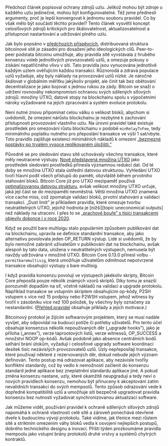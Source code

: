 Předchozí článek popisoval ochrany zdrojů uzlu. Jelikož mohou být zdroje u každého
uzlu jedinečné, mohou být konfigurovatelné. Též jsme přednesli argumenty,
proč je lepší konvergovat k jednomu souboru pravidel. Co by však mělo být součástí
těchto pravidel? Tento článek vysvětlí koncept celosíťových zdrojů kritických
pro škálovatelnost, aktualizovatelnost a přístupnost nastartování a udržování
plného uzlu.

Jak bylo popsáno v [předchozích příspěvcích][policy01], distribuovaná struktura
bitcoinové sítě je zásadní pro dosažení jeho ideologických cílů. Peer-to-peer
podstata bitcoinu umožňuje, aby pravidla sítě vyvstávala z hrubého konsenzu
voleb jednotlivých provozovatelů uzlů, a omezuje pokusy o získání nepatřičného
vlivu v síti. Tato pravidla jsou vynucována jednotlivě každým uzlem ověřujícím
každou transakci. Různorodá a zdravá populace uzlů vyžaduje, aby byly náklady
na provozování uzlů nízké. Je náročné škálovat v globálním měřítku jakýkoliv projekt,
ale činit tak bez obětování decentralizace je jako bojovat s jednou rukou za zády.
Bitcoin se snaží o udržení rovnováhy nekompromisní ochranou svých sdílených síťových
zdrojů: množiny UTXO, datové stopy na blockchainu spolu s výpočetními nároky vyžadované
na jejich zpracování a systém evoluce protokolu.

Není nutné znovu připomínat celou válku o velikost bloků, abychom si uvědomili,
že omezení nárůstu blockchainu je nezbytné k zachování přístupnosti provozování
vlastního uzlu. Na úrovni pravidel také existuje prostředek pro omezování
růstu blockchainu v podobě `minRelayTxFee`, tedy minimálního poplatku nutného
pro přeposlání transakce ve výši 1 sat/vbyte. Toto pravidlo zajišťuje existenci
minimálních nákladů k omezení [„bezmezné poptávky po trvalém vysoce replikovaném
úložišti.”][unbounded]


Původně se pro sledování stavu sítě uchovávaly všechny transakce, které měly
neutracené výstupy. [Nově představená množina UTXO][ultraprune] jako prostředek
sledování prostředků přinesla významnou redukci dat. Od té doby se množina UTXO
stala ústřední datovou strukturou. Vyhledání UTXO tvoří hlavní podíl všech přístupů
do paměti, obzvláště během prvotního stahování bloků. Bitcoin Core již pro UTXO
mezipaměť používá [optimalizovanou datovou strukturu][pooled resource], avšak
velikost množiny UTXO určuje, jaká její část se do mezipaměti nevměstná. Větší
množina UTXO znamená více cache miss, což zpomaluje validaci bloků, prvotní
stahování a validaci transakcí. „Dust limit” je příkladem pravidla, které omezuje
tvorbu neutratitelných UTXO, jejichž hodnota je [nižší][topic uneconomical outputs]
než náklady na utracení. I přes to se [„prachové bouře” s tisíci transakcemi
objevily dokonce i v roce 2020][lopp storms].

Když se použití bare multisigu stalo populárním způsobem publikování dat na
blockchainu, upravila se definice standardní transakce, aby jako alternativu
povolovala jeden OP_RETURN výstup. Lidé si uvědomili, že by bylo nemožné
zabránit uživatelům v publikování dat na blockchainu, avšak alespoň by tato
data, uložena v neutratitelných výstupech, nemusela být navždy udržována v množině
UTXO. Bitcoin Core 0.13.0 přinesl volbu `-permitbaremultisig`, která umožňuje
uživatelům odmítnout nepotvrzené transakce obsahující výstupy s bare multisig.

I když pravidla konsenzu povolují ve výstupech jakékoliv skripty, Bitcoin Core
přeposílá pouze několik známých vzorů skriptů. Díky tomu je snazší porozumět
dopadům na síť, včetně nákladů na validaci a upgrade protokolu. Například transakce
se vstupním skriptem obsahujícím op-kódy, P2SH vstupem s více než 15 podpisy nebo
P2WSH vstupem, jehož witness by tvořil v zásobníku více než 100 položek, by všechny
byly označeny za nestandardní. ([Přehled pravidel][instagibbs policy zoo] obsahuje
příklady a jejich motivace.)

Bitcoinový protokol je žijícím softwarovým projektem, který se musí nadále vyvíjet,
aby odpovídal na budoucí potíže či potřeby uživatelů. Pro tento účel obsahuje
konsenzus několik nepoužívaných děr („upgrade hooks”), jako je příloha („annex”),
verze taprootových listů, verze witnessů, OP_SUCCESS a množství NOOP op-kódů.
Avšak podobně jako absence centrálních bodů selhání brání útokům, vyžadují i
celosíťové upgrady software koordinaci desítek tisíc nezávislých provozovatelů uzlů.
Uzly nepřeposílají transakce, které používají některé z rezervovaných děr, dokud nebude
jejich význam definován. Tento postup má odrazovat aplikace, aby nezávisle tvořily
konfliktní standardy, což by vedlo k nemožnosti začlenit do konsenzu standard
jedné aplikace bez zneplatnění standardu aplikace jiné. A pokud změna konsenzu
nastane, uzly, které okamžitě neupgradují a tedy neví o nových pravidlech konsenzu,
nemohou být přinuceny k akceptování zatím nevalidních transakcí do svých mempoolů.
Tento způsob odrazování vede k dopředné kompatibilitě uzlů a umožňuje síti
bezpečně upgradovat pravidla konsenzu bez nutnosti vyžadovat synchronizovanou
aktualizaci software.

Jak můžeme vidět, používání pravidel k ochraně sdílených síťových zdrojů napomáhá
k ochraně vlastností celé sítě a zároveň ponechává otevřené dveře k budoucímu vývoji
protokolu. Také vidíme, jak třenice mezi růstem sítě a striktním omezením
váhy bloků vedla k osvojení nejlepších postupů, dobrého technického designu a inovací.
Příští týden prozkoumáme pravidla mempoolu jako vstupní brány protokolů
druhé vrstvy a systémů chytrých kontraktů.

[policy01]: /cs/newsletters/2023/05/17/#%C4%8Dek%C3%A1n%C3%AD-na-potvrzen%C3%AD-1-k-%C4%8Demu-je-mempool
[unbounded]: https://gnusha.org/url/https://lists.linuxfoundation.org/pipermail/bitcoin-dev/2015-December/011865.html
[lopp storms]: https://blog.lopp.net/history-bitcoin-transaction-dust-spam-storms/
[ultraprune]: https://github.com/bitcoin/bitcoin/pull/1677
[pooled resource]: /cs/newsletters/2023/05/03/#bitcoin-core-25325
[instagibbs policy zoo]: https://gist.github.com/instagibbs/ee32be0126ec132213205b25b80fb3e8
